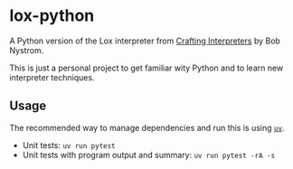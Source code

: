 # lox-python

A Python version of the Lox interpreter from [Crafting
Interpreters](https://www.goodreads.com/book/show/58661468-crafting-interpreters)
by Bob Nystrom.

This is just a personal project to get familiar wity Python and to learn new
interpreter techniques.

## Usage

The recommended way to manage dependencies and run this is using [`uv`](https://github.com/astral-sh/uv).

* Unit tests: `uv run pytest`
* Unit tests with program output and summary: `uv run pytest -rA -s`
